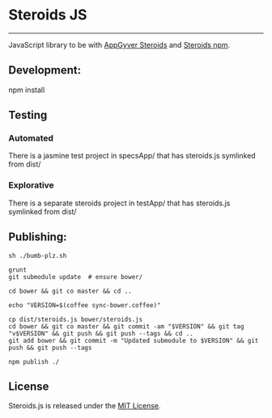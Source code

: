 # Steroids JS
---------------------------------------

JavaScript library to be with [AppGyver Steroids](http://appgyver.com/steroids) and [Steroids npm](//github.com/AppGyver/steroids).

## Development:

  npm install


## Testing

### Automated

There is a jasmine test project in specsApp/ that has steroids.js symlinked from dist/

### Explorative

There is a separate steroids project in testApp/ that has steroids.js symlinked from dist/

## Publishing:

    sh ./bumb-plz.sh

    grunt
    git submodule update  # ensure bower/

    cd bower && git co master && cd ..

    echo "VERSION=$(coffee sync-bower.coffee)"

    cp dist/steroids.js bower/steroids.js
    cd bower && git co master && git commit -am "$VERSION" && git tag "v$VERSION" && git push && git push --tags && cd ..
    git add bower && git commit -m "Updated submodule to $VERSION" && git push && git push --tags

    npm publish ./

## License

Steroids.js is released under the [MIT License](http://www.opensource.org/licenses/MIT).
